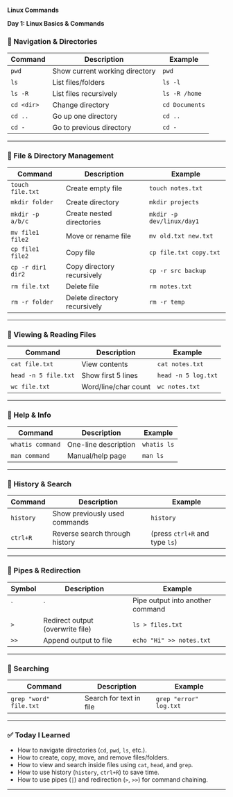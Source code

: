 **Linux Commands**


**Day 1: Linux Basics & Commands**


### 🔹 Navigation & Directories
| Command | Description | Example |
|---------|-------------|---------|
| `pwd`   | Show current working directory | `pwd` |
| `ls`    | List files/folders | `ls -l` |
| `ls -R` | List files recursively | `ls -R /home` |
| `cd <dir>` | Change directory | `cd Documents` |
| `cd ..` | Go up one directory | `cd ..` |
| `cd -`  | Go to previous directory | `cd -` |

---

### 🔹 File & Directory Management
| Command | Description | Example |
|---------|-------------|---------|
| `touch file.txt` | Create empty file | `touch notes.txt` |
| `mkdir folder` | Create directory | `mkdir projects` |
| `mkdir -p a/b/c` | Create nested directories | `mkdir -p dev/linux/day1` |
| `mv file1 file2` | Move or rename file | `mv old.txt new.txt` |
| `cp file1 file2` | Copy file | `cp file.txt copy.txt` |
| `cp -r dir1 dir2` | Copy directory recursively | `cp -r src backup` |
| `rm file.txt` | Delete file | `rm notes.txt` |
| `rm -r folder` | Delete directory recursively | `rm -r temp` |

---

### 🔹 Viewing & Reading Files
| Command | Description | Example |
|---------|-------------|---------|
| `cat file.txt` | View contents | `cat notes.txt` |
| `head -n 5 file.txt` | Show first 5 lines | `head -n 5 log.txt` |
| `wc file.txt` | Word/line/char count | `wc notes.txt` |

---

### 🔹 Help & Info
| Command | Description | Example |
|---------|-------------|---------|
| `whatis command` | One-line description | `whatis ls` |
| `man command` | Manual/help page | `man ls` |

---

### 🔹 History & Search
| Command | Description | Example |
|---------|-------------|---------|
| `history` | Show previously used commands | `history` |
| `ctrl+R` | Reverse search through history | (press `ctrl+R` and type `ls`) |

---

### 🔹 Pipes & Redirection
| Symbol | Description | Example |
|--------|-------------|---------|
| `|` | Pipe output into another command | `ls | grep txt` |
| `>` | Redirect output (overwrite file) | `ls > files.txt` |
| `>>` | Append output to file | `echo "Hi" >> notes.txt` |

---

### 🔹 Searching
| Command | Description | Example |
|---------|-------------|---------|
| `grep "word" file.txt` | Search for text in file | `grep "error" log.txt` |

---

### ✅ Today I Learned
- How to navigate directories (`cd`, `pwd`, `ls`, etc.).  
- How to create, copy, move, and remove files/folders.  
- How to view and search inside files using `cat`, `head`, and `grep`.  
- How to use history (`history`, `ctrl+R`) to save time.  
- How to use pipes (`|`) and redirection (`>`, `>>`) for command chaining.  

---
